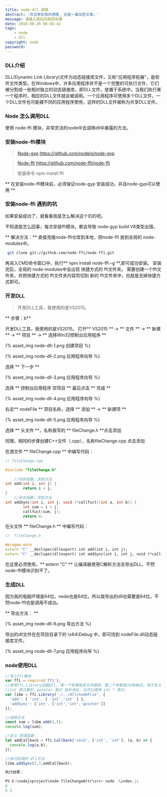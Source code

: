 ```yaml
---
title: node-dll 调用
abstract: '欢迎来到我的博客, 这是一篇加密文章。'
message: 请输入密码后按回车键
date: 2018-08-26 08:56:42
tags:
    - node
    - dll
copyright: node
password:
---
```


### DLL介绍

DLL(Dynamic Link Library)文件为动态链接库文件，又称"应用程序拓展"，是软件文件类型。在Windows中，许多应用程序并不是一个完整的可执行文件，它们被分割成一些相对独立的动态链接库，即DLL文件，放置于系统中。当我们执行某一个程序时，相应的DLL文件就会被调用。一个应用程序可使用多个DLL文件，一个DLL文件也可能被不同的应用程序使用，这样的DLL文件被称为共享DLL文件。

### Node 怎么调用DLL

使用 node-ffi 模块，非常灵活的node中去调用dll中暴露的方法。

<!-- more -->

### 安装node-ffi模块

> [Node-gyp](https://github.com/nodejs/node-gyp)
> https://github.com/nodejs/node-gyp

> [Node-ffi](https://github.com/node-ffi/node-ffi)
> https://github.com/node-ffi/node-ffi

> 安装命令  npm install ffi

** 在安装node-ffi模块前，必须保证node-gyp 安装成功，并且node-gyp可以使用 **

### 安装node-ffi 遇到的坑

如果安装成功了，就看看我是怎么解决这个坑的吧。

不知道是怎么回事，每次安装ffi模块，都会导致 node-gyp build  V8类型出错。

** 解决方法：**
直接克隆node-ffi仓库到本地，把node-ffi 放到全局的 node-modules中。

``` bash
 git clone git://github.com/node-ffi/node-ffi.git 
```

再进入CMD命令窗口中，执行** npm install node-ffi –g **,即可成功安装。
安装完后，全局的 node-modules中会出现 快捷方式的 ffi文件夹。
需要创建一个ffi文件夹，并把快捷方式的 ffi文件夹内容剪切到 新的 ffi文件夹中，也就是去掉快捷方式即可。

### 开发DLL

> 开发DLL工具，我使用的是VS2015。

** 步骤：b**

开发DLL工具，我使用的是VS2015。
打开** VS2015 ** -> ** 文件 ** -> ** 新建 ** -> ** 项目 ** -> ** 选择Win32控制台应用程序 **

{% asset_img node-dll-1.png 创建项目 %}

{% asset_img node-dll-2.png 应用程序向导 %}

选择 ** 下一步 **

{% asset_img node-dll-3.png 应用程序向导 %}

选择 ** 控制台应用程序 空项目 ** 最后点击 ** 完成 **

{% asset_img node-dll-4.png 应用程序向导 %}

右击** nodeFile ** 项目名称，选择 ** 添加 ** -> ** 新建项 **

{% asset_img node-dll-5.png 应用程序向导 %}

选择 ** 头文件 **，名称我写的 ** fileChange.h **点击添加

同理，相同的步骤创建C++文件（.cpp），名称fileChange.cpp 点击添加

在源文件 ** fileChange.cpp ** 中编写代码：

``` c++
// fileChange.cpp 

#include "fileChange.h"
	
	//同步函数，求和方法
int add(int i, int j) {
		return i + j;
}
	//异步函数，求和方法
int addSync(int i, int j, void (*callfuct)(int a, int b)) {
		int sum = i + j;
		callfuct(sum, j);
		return 0;
```

在头文件 ** fileChange.h ** 中编写代码：

``` c++
//  fileChange.h

#pragma once
extern "C" __declspec(dllexport) int add(int i, int j);
extern "C" __declspec(dllexport) int addSync(int i, int j, void (*callfuct)(int a, int b));
```
在这里必须使用，** extern "C" ** 让编译器使用C解析方法去导出DLL，不然node-ffi模块识别不了。

### 生成DLL 

因为我的电脑环境是64位，node也是64位，所以我导出的dll也需要是64位，不然node-ffi也是调用不成功。

** 导出方法： **

{% asset_img node-dll-6.png 导出方法 %}

导出的dll文件在在项目目录下的 \x64\Debug 中，即可找到 nodeFile.dll动态链接库文件。

{% asset_img node-dll-7.png 应用程序向导 %}

### node使用DLL

``` javascript
//导入ffi模块
var ffi = require('ffi');
//使用ffi.Library加载dll, 第一个参赛是库文件路径，第二个参数是JSON格式，用于定义使用的dll方法。
//int 表示整形，pointer 表示 指针地址，也可以使用 int * 表示。
var libm = ffi.Library('./../dll/nodeFlie', {
  'add': [ 'int', [ 'int','int' ] ],
  'addSync': ['int', ['int','int','pointer']]
});

//调用方法
const sum = libm.add(1,5);
console.log(sum);

//定义 回调函数
let addCallback = ffi.Callback('void', ['int', 'int'], (a, b) => {
  console.log(a,b);
});

//执行回调的 dll方法
libm.addSync(2,3,addCallback);

执行结果：

PS E:\nodejsproject\node-fileChangeAttr\src> node .\index.js
6
5 3
```